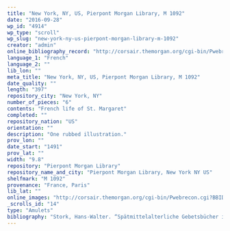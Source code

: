 ```yaml
---
title: "New York, NY, US, Pierpont Morgan Library, M 1092"
date: "2016-09-28"
wp_id: "4914"
wp_type: "scroll"
wp_slug: "new-york-ny-us-pierpont-morgan-library-m-1092"
creator: "admin"
online_bibliography_record: "http://corsair.themorgan.org/cgi-bin/Pwebrecon.cgi?BBID=160675"
language_1: "French"
language_2: ""
lib_lon: ""
meta_title: "New York, NY, US, Pierpont Morgan Library, M 1092"
date_quality: ""
length: "397"
repository_city: "New York, NY"
number_of_pieces: "6"
contents: "French life of St. Margaret"
completed: ""
repository_nation: "US"
orientation: ""
description: "One rubbed illustration."
prov_lon: ""
date_start: "1491"
prov_lat: ""
width: "9.8"
repository: "Pierpont Morgan Library"
repository_name_and_city: "Pierpont Morgan Library, New York NY US"
shelfmark: "M 1092"
provenance: "France, Paris"
lib_lat: ""
online_images: "http://corsair.themorgan.org/cgi-bin/Pwebrecon.cgi?BBID=343690"
_scrolls_id: "14"
type: "Amulets"
bibliography: "Stork, Hans-Walter. “Spätmittelalterliche Gebetsbücher in Rollenform in Überlieferung Und Bild.” Gutenberg Jahrschrift 20 (2010): 43–78."
---
```



